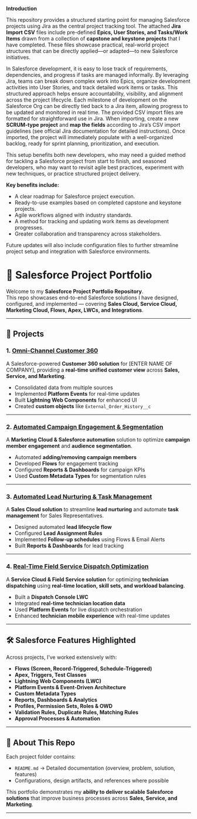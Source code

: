 
**Introduction**

This repository provides a structured starting point for managing Salesforce projects using Jira as the central project tracking tool. The attached **Jira Import CSV** files include pre-defined **Epics, User Stories, and Tasks/Work Items** drawn from a collection of **capstone and keystone projects** that I have completed. These files showcase practical, real-world project structures that can be directly applied—or adapted—to new Salesforce initiatives.

In Salesforce development, it is easy to lose track of requirements, dependencies, and progress if tasks are managed informally. By leveraging Jira, teams can break down complex work into Epics, organize development activities into User Stories, and track detailed work items or tasks. This structured approach helps ensure accountability, visibility, and alignment across the project lifecycle. Each milestone of development on the Salesforce Org can be directly tied back to a Jira item, allowing progress to be updated and monitored in real time.
The provided CSV import files are formatted for straightforward use in Jira. When importing, create a new **SCRUM-type project** and **map the fields** according to Jira’s CSV import guidelines (see official Jira documentation for detailed instructions). Once imported, the project will immediately populate with a well-organized backlog, ready for sprint planning, prioritization, and execution.

This setup benefits both new developers, who may need a guided method for tackling a Salesforce project from start to finish, and seasoned developers, who may want to revisit agile best practices, experiment with new techniques, or practice structured project delivery.

**Key benefits include:**

  - A clear roadmap for Salesforce project execution.
  - Ready-to-use examples based on completed capstone and keystone projects.
  - Agile workflows aligned with industry standards.
  - A method for tracking and updating work items as development progresses.
  - Greater collaboration and transparency across stakeholders.

Future updates will also include configuration files to further streamline project setup and integration with Salesforce environments.

# 🚀 Salesforce Project Portfolio

Welcome to my **Salesforce Project Portfolio Repository**.  
This repo showcases end-to-end Salesforce solutions I have designed, configured, and implemented — covering **Sales Cloud, Service Cloud, Marketing Cloud, Flows, Apex, LWCs, and Integrations**.

---

## 📂 Projects

### 1. [Omni-Channel Customer 360](./Omni%20Channel%20360)
A Salesforce-powered **Customer 360 solution** for [ENTER NAME OF COMPANY], providing a **real-time unified customer view** across **Sales, Service, and Marketing**.  
- Consolidated data from multiple sources  
- Implemented **Platform Events** for real-time updates  
- Built **Lightning Web Components** for enhanced UI  
- Created **custom objects** like `External_Order_History__c`  

---


### 2. [Automated Campaign Engagement & Segmentation](./Automated%20Campaign%20Engagement%20%26%20Segmentation)
A **Marketing Cloud & Salesforce automation** solution to optimize **campaign member engagement** and **audience segmentation**.  
- Automated **adding/removing campaign members**  
- Developed **Flows** for engagement tracking  
- Configured **Reports & Dashboards** for campaign KPIs  
- Used **Custom Metadata Types** for segmentation rules  

---

### 3. [Automated Lead Nurturing & Task Management](./Automated%20Lead%20Nurturing%20%26%20Task%20Management)
A **Sales Cloud solution** to streamline **lead nurturing** and automate **task management** for Sales Representatives.  
- Designed automated **lead lifecycle flow**  
- Configured **Lead Assignment Rules**  
- Implemented **Follow-up schedules** using Flows & Email Alerts  
- Built **Reports & Dashboards** for lead tracking  

---

### 4. [Real-Time Field Service Dispatch Optimization](./Field%20Service%20Dispatch)
A **Service Cloud & Field Service solution** for optimizing **technician dispatching** using **real-time location, skill sets, and workload balancing**.  
- Built a **Dispatch Console LWC**  
- Integrated **real-time technician location data**  
- Used **Platform Events** for live dispatch orchestration  
- Enhanced **technician mobile experience** with real-time updates  

---

## 🛠 Salesforce Features Highlighted
Across projects, I’ve worked extensively with:  
- **Flows (Screen, Record-Triggered, Schedule-Triggered)**  
- **Apex, Triggers, Test Classes**  
- **Lightning Web Components (LWC)**  
- **Platform Events & Event-Driven Architecture**  
- **Custom Metadata Types**  
- **Reports, Dashboards & Analytics**  
- **Profiles, Permission Sets, Roles & OWD**  
- **Validation Rules, Duplicate Rules, Matching Rules**  
- **Approval Processes & Automation**  

---

## 📌 About This Repo
Each project folder contains:  
- `README.md` → Detailed documentation (overview, problem, solution, features)  
- Configurations, design artifacts, and references where possible  

This portfolio demonstrates my **ability to deliver scalable Salesforce solutions** that improve business processes across **Sales, Service, and Marketing**.

---
